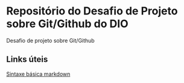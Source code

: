 # Repositório do Desafio de Projeto sobre Git/Github do DIO
Desafio de projeto sobre Git/Github

## Links úteis
[Sintaxe básica markdown](https://www.markdownguide.org/basic-syntax/)
